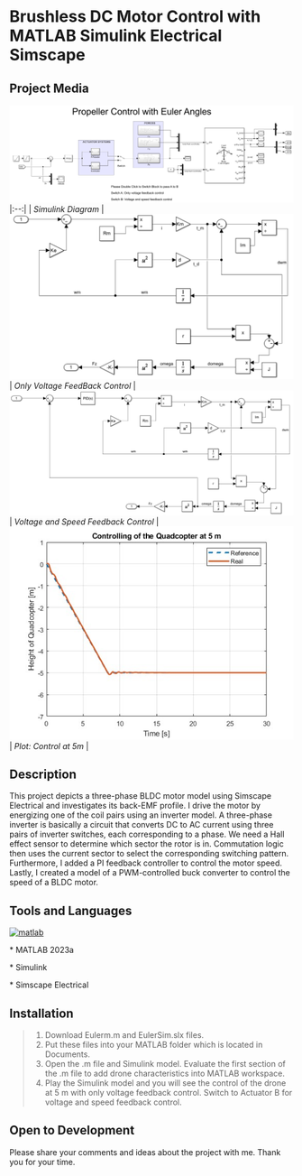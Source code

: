# Brushless DC Motor Control with MATLAB Simulink Electrical Simscape

## Project Media
![Dxxxxx](https://github.com/omerfaruktekin13/DroneEulerAnglesControlwithFeedback/blob/main/Media/SimulinkModel.png "Deneme ")
|:--:|
| *Simulink Diagram* |
![Dxxxxx](https://github.com/omerfaruktekin13/DroneEulerAnglesControlwithFeedback/blob/main/Media/ActuatorA.png "Deneme ")
| *Only Voltage FeedBack Control* |
![Dxxxxx](https://github.com/omerfaruktekin13/DroneEulerAnglesControlwithFeedback/blob/main/Media/ActuatorB.png "Deneme ") 
| *Voltage and Speed Feedback Control* |
![Dxxxxx](https://github.com/omerfaruktekin13/DroneEulerAnglesControlwithFeedback/blob/main/Media/Plot.jpg "Deneme ") 
| *Plot: Control at 5m* |

## Description
This project depicts a three-phase BLDC motor model using Simscape Electrical and investigates its back-EMF profile. I drive the motor by energizing one of the coil pairs using an inverter model. A three-phase inverter is basically a circuit that converts DC to AC current using three pairs of inverter switches, each corresponding to a phase. We need a Hall effect sensor to determine which sector the rotor is in. Commutation logic then uses the current sector to select the corresponding switching pattern. Furthermore, I added a PI feedback controller to control the motor speed. Lastly, I created a model of a PWM-controlled buck converter to control the speed of a BLDC motor.
## Tools and Languages
<a href="https://www.mathworks.com/" target="_blank" rel="noreferrer"> <img src="https://upload.wikimedia.org/wikipedia/commons/2/21/Matlab_Logo.png" alt="matlab" width="40" height="40"/> </a>
<p> * MATLAB 2023a </p>
<p> * Simulink </p>
<p> * Simscape Electrical </p>

## Installation
> 1. Download Eulerm.m and EulerSim.slx files.
> 2. Put these files into your MATLAB folder which is located in Documents.
> 3. Open the .m file and Simulink model. Evaluate the first section of the .m file to add drone characteristics into MATLAB workspace.
> 4. Play the Simulink model and you will see the control of the drone at 5 m with only voltage feedback control. Switch to Actuator B for voltage and speed feedback control.
## Open to Development
Please share your comments and ideas about the project with me. Thank you for your time.
